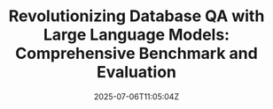 ---
title: "Revolutionizing Database QA with Large Language Models: Comprehensive Benchmark and Evaluation"
authors:
- Yihang Zheng
- Bo Li
- Zhenghao Lin
- Yi Luo
- Xuanhe Zhou
- Chen Lin
- Guoliang Li
- Jinsong Su
author_notes:
- 
- 
- 
- 
- 
- 
- 
- 
date: "2025-07-06T11:05:04Z"
publishDate: "2025-07-06T11:05:04Z"
publication_types: [direction7]
publication: "**In Proc. of KDD 2025 Datasets and Benchmarks Track 2025.** (CCF-A类)"
---
